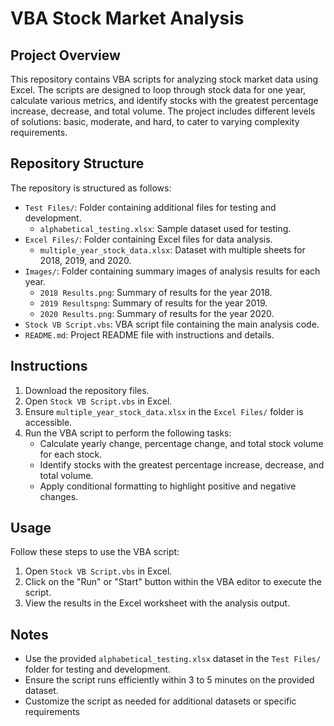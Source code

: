 # VBA Stock Market Analysis

## Project Overview
This repository contains VBA scripts for analyzing stock market data using Excel. The scripts are designed to loop through stock data for one year, calculate various metrics, and identify stocks with the greatest percentage increase, decrease, and total volume. The project includes different levels of solutions: basic, moderate, and hard, to cater to varying complexity requirements.

## Repository Structure
The repository is structured as follows:
- `Test Files/`: Folder containing additional files for testing and development.
  - `alphabetical_testing.xlsx`: Sample dataset used for testing.
- `Excel Files/`: Folder containing Excel files for data analysis.
  - `multiple_year_stock_data.xlsx`: Dataset with multiple sheets for 2018, 2019, and 2020.
- `Images/`: Folder containing summary images of analysis results for each year.
  - `2018 Results.png`: Summary of results for the year 2018.
  - `2019 Resultspng`: Summary of results for the year 2019.
  - `2020 Results.png`: Summary of results for the year 2020.
- `Stock VB Script.vbs`: VBA script file containing the main analysis code.
- `README.md`: Project README file with instructions and details.

## Instructions
1. Download the repository files.
2. Open `Stock VB Script.vbs` in Excel.
3. Ensure `multiple_year_stock_data.xlsx` in the `Excel Files/` folder is accessible.
4. Run the VBA script to perform the following tasks:
   - Calculate yearly change, percentage change, and total stock volume for each stock.
   - Identify stocks with the greatest percentage increase, decrease, and total volume.
   - Apply conditional formatting to highlight positive and negative changes.

## Usage
Follow these steps to use the VBA script:
1. Open `Stock VB Script.vbs` in Excel.
2. Click on the "Run" or "Start" button within the VBA editor to execute the script.
3. View the results in the Excel worksheet with the analysis output.

## Notes
- Use the provided `alphabetical_testing.xlsx` dataset in the `Test Files/` folder for testing and development.
- Ensure the script runs efficiently within 3 to 5 minutes on the provided dataset.
- Customize the script as needed for additional datasets or specific requirements
